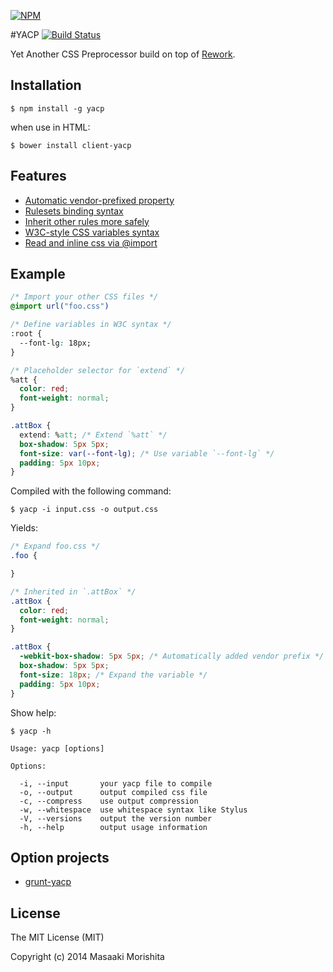 [![NPM](https://nodei.co/npm/yacp.png)](https://nodei.co/npm/yacp/)

#YACP  [![Build Status](https://travis-ci.org/morishitter/YACP.svg)](https://travis-ci.org/morishitter/yacp)

Yet Another CSS Preprocessor build on top of [Rework](https://github.com/reworkcss/rework).

## Installation

```
$ npm install -g yacp
```

when use in HTML:

```
$ bower install client-yacp
```

## Features

- [Automatic vendor-prefixed property](https://github.com/ai/autoprefixer)
- [Rulesets binding syntax](https://github.com/morishitter/rework-rule-binding)
- [Inherit other rules more safely](https://github.com/morishitter/rework-extend-validator)
- [W3C-style CSS variables syntax](https://github.com/reworkcss/rework-vars)
- [Read and inline css via @import](https://github.com/reworkcss/rework-import)

## Example

```css
/* Import your other CSS files */
@import url("foo.css")

/* Define variables in W3C syntax */
:root {
  --font-lg: 18px;
}

/* Placeholder selector for `extend` */
%att {
  color: red;
  font-weight: normal;
}

.attBox {
  extend: %att; /* Extend `%att` */
  box-shadow: 5px 5px;
  font-size: var(--font-lg); /* Use variable `--font-lg` */
  padding: 5px 10px;
}
```

Compiled with the following command:

```
$ yacp -i input.css -o output.css
```

Yields:

```css
/* Expand foo.css */
.foo {

}

/* Inherited in `.attBox` */
.attBox {
  color: red;
  font-weight: normal;
}

.attBox {
  -webkit-box-shadow: 5px 5px; /* Automatically added vendor prefix */
  box-shadow: 5px 5px;
  font-size: 18px; /* Expand the variable */
  padding: 5px 10px;
}
```

Show help:

```
$ yacp -h
```

```
Usage: yacp [options]

Options:

  -i, --input       your yacp file to compile
  -o, --output      output compiled css file
  -c, --compress    use output compression
  -w, --whitespace  use whitespace syntax like Stylus
  -V, --versions    output the version number
  -h, --help        output usage information
```

## Option projects

- [grunt-yacp](https://github.com/morishitter/grunt-yacp)

## License
The MIT License (MIT)

Copyright (c) 2014 Masaaki Morishita
